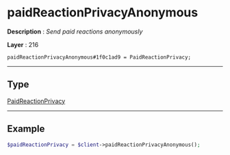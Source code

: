 # paidReactionPrivacyAnonymous

**Description** : *Send paid reactions anonymously*

**Layer** : 216

```tl
paidReactionPrivacyAnonymous#1f0c1ad9 = PaidReactionPrivacy;
```

---

## Type

[PaidReactionPrivacy](type/PaidReactionPrivacy)

---

## Example

```php
$paidReactionPrivacy = $client->paidReactionPrivacyAnonymous();
```